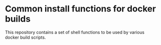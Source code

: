 # Common install functions for docker builds

This repository contains a set of shell functions to be used by various
docker build scripts.
